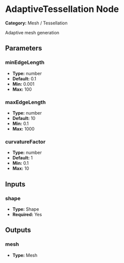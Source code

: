 
# AdaptiveTessellation Node

**Category:** Mesh / Tessellation

Adaptive mesh generation

## Parameters


### minEdgeLength
- **Type:** number
- **Default:** 0.1
- **Min:** 0.001
- **Max:** 100



### maxEdgeLength
- **Type:** number
- **Default:** 10
- **Min:** 0.1
- **Max:** 1000



### curvatureFactor
- **Type:** number
- **Default:** 1
- **Min:** 0.1
- **Max:** 10



## Inputs


### shape
- **Type:** Shape
- **Required:** Yes



## Outputs


### mesh
- **Type:** Mesh




